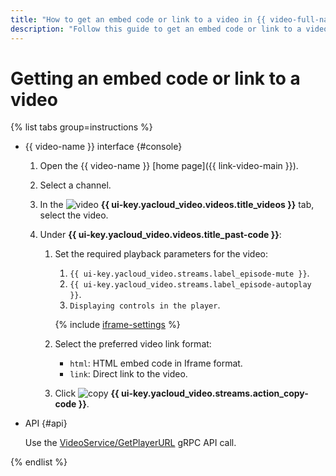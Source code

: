 ```yaml
---
title: "How to get an embed code or link to a video in {{ video-full-name }}"
description: "Follow this guide to get an embed code or link to a video in {{ video-full-name }}."
---
```


# Getting an embed code or link to a video

{% list tabs group=instructions %}

- {{ video-name }} interface {#console}

   1. Open the {{ video-name }} [home page]({{ link-video-main }}).
   1. Select a channel.
   1. In the ![video](../../../_assets/console-icons/circle-play.svg) **{{ ui-key.yacloud_video.videos.title_videos }}** tab, select the video.
   1. Under **{{ ui-key.yacloud_video.videos.title_past-code }}**:

      1. Set the required playback parameters for the video:

         1. `{{ ui-key.yacloud_video.streams.label_episode-mute }}`.
         1. `{{ ui-key.yacloud_video.streams.label_episode-autoplay }}`.
         1. `Displaying controls in the player`.

         {% include [iframe-settings](../../../_includes/video/iframe-settings.md) %}

      1. Select the preferred video link format:

         * `html`: HTML embed code in Iframe format.
         * `link`: Direct link to the video.

      1. Click ![copy](../../../_assets/console-icons/copy.svg) **{{ ui-key.yacloud_video.streams.action_copy-code }}**.

- API {#api}

   Use the [VideoService/GetPlayerURL](../../api-ref/grpc/video_service.md#GetPlayerURL) gRPC API call.

{% endlist %}